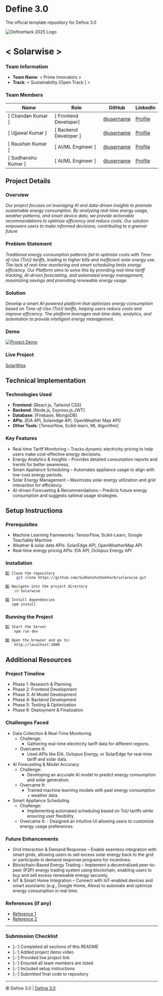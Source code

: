
# Define 3.0
The official template repository for Define 3.0

![DefineHack 2025 Logo](https://github.com/user-attachments/assets/8173bc16-418e-4912-b500-c6427e4ba4b6)



# < Solarwise >


### Team Information
- **Team Name**: < Prime Innovators > 
- **Track**: < Sustainability [Open Track ] >

### Team Members
| Name | Role | GitHub | LinkedIn |
|------|------|--------|----------|
| [ Chandan Kumar ] | [ Frontend Developer] | [@username](https://github.com/chandanmourya000) | [Profile](https://www.linkedin.com/in/chandan-kumar-19990427a/) |
| [ Ujjawal Kumar ] | [ Backend Developer ] | [@username]( https://github.com/Ujjawalkumar1) | [Profile]( https://www.linkedin.com/in/ujjawalk1/) |
| [ Raushan Kumar ] | [ AI/ML Engineer ] | [@username](https://github.com/raushan0785) | [Profile](https://www.linkedin.com/in/raushan-kumar-46a03b257/) |
| [ Sudhanshu Kumar ] | [ AI/ML Engineer ] | [@username](https://github.com/Sudhanshushekhar6) | [Profile](https://www.linkedin.com/in/sudhanshu-kumar-a9bb36268/) |

## Project Details

### Overview
_Our project focuses on leveraging AI and data-driven insights to promote sustainable energy consumption. By analyzing real-time energy usage, weather patterns, and smart device data, we provide actionable recommendations to optimize efficiency and reduce costs. Our solution empowers users to make informed decisions, contributing to a greener future_

### Problem Statement
_Traditional energy consumption patterns fail to optimize costs with Time-of-Use (ToU) tariffs,
 leading to higher bills and inefficient solar energy use. The lack of real-time monitoring and
 smart scheduling limits energy efficiency. Our Platform aims to solve this by providing real-time
 tariff tracking, AI-driven forecasting, and automated energy management, maximizing savings
 and promoting renewable energy usage._

### Solution
_Develop a smart AI-powered platform that optimizes energy consumption based on Time-of-Use (ToU) tariffs, helping users reduce costs and improve efficiency. The platform leverages real-time data, analytics, and automation to provide intelligent energy management._

### Demo
[![Project Demo](https://img.youtube.com/vi/UUPBs9RNHvU/0.jpg)](https://youtu.be/UUPBs9RNHvU)


### Live Project
[SolarWise](https://tourmaline-dragon-373be6.netlify.app/)

## Technical Implementation

### Technologies Used
- **Frontend**: [React.js, Tailwind CSS]
- **Backend**: [Node.js, Express.js,JWT]
- **Database**: [Firebase, MongoDB]
- **APIs**: [EIA API, Solaredge API, OpenWeather Map API]
- **Other Tools**: [Tensorflow, Scikit-learn, ML Algorithm]

### Key Features
- Real-time Tariff Monitoring – Tracks dynamic electricity pricing to help users make cost-effective energy decisions.
- Energy Analytics & Insights – Provides detailed consumption reports and trends for better awareness.
- Smart Appliance Scheduling – Automates appliance usage to align with low-cost energy periods.
- Solar Energy Management – Maximizes solar energy utilization and grid interaction for efficiency.
- AI-driven Forecasting & Recommendations – Predicts future energy consumption and suggests optimal usage strategies.

## Setup Instructions

### Prerequisites
- Machine Learning frameworks: TensorFlow, Scikit-Learn, Google Teachable Machine
- Weather & solar data APIs: SolarEdge API, OpenWeatherMap API
- Real-time energy pricing APIs: EIA API, Octopus Energy API

### Installation 
```bash
1️⃣ Clone the repository  
     git clone https://github.com/SudhanshuShekhar6/solarwise.git
``` 
```bash
2️⃣ Navigate into the project directory  
    cd Solarwise
  ```
```bash
3️⃣ Install dependencies  
   npm install  
```

### Running the Project
```bash
1️⃣ Start the Server 
    npm run dev
``` 
```bash
2️⃣ Open the browser and go to:
    http://localhost:3000
  ```
## Additional Resources

### Project Timeline
- Phase 1: Research & Planning
- Phase 2: Frontend Development
- Phase 3: AI Model Development
- Phase 4: Backend Development
- Phase 5: Testing & Optimization
- Phase 6: Deployment & Finalization

### Challenges Faced
- Data Collection & Real-Time Monitoring
   - Challenge:
     - Gathering real-time electricity tariff data for different regions.
   - Overcame It:
     - Used APIs like EIA, Octopus Energy, or SolarEdge for real-time tariff and solar data.
-  AI Forecasting & Model Accuracy
     - Challenge:
       - Developing an accurate AI model to predict energy consumption and solar generation.
     - Overcame It:
       - Trained machine learning models with past energy consumption + weather data.
-  Smart Appliance Scheduling
     - Challenge:
       - Implementing automated scheduling based on ToU tariffs while ensuring user flexibility.
      - Overcame It:
       - Designed an intuitive UI allowing users to customize energy usage preferences.       

### Future Enhancements
- Grid Interaction & Demand Response – Enable seamless integration with smart grids, allowing users to sell excess solar energy back to the grid or participate in demand response programs for incentives.
- Blockchain-Based Energy Trading – Implement a decentralized peer-to-peer (P2P) energy trading system using blockchain, enabling users to buy and sell excess renewable energy securely.
- IoT & Smart Home Integration – Connect with IoT-enabled devices and smart assistants (e.g., Google Home, Alexa) to automate and optimize energy consumption in real time.
### References (if any)
- [Reference 1](https://www.eia.gov/opendata/)
- [Reference 2](https://www.tesla.com/powerwall)

---

### Submission Checklist
- [✅] Completed all sections of this README
- [✅] Added project demo video
- [✅] Provided live project link
- [✅] Ensured all team members are listed
- [✅] Included setup instructions
- [✅] Submitted final code to repository

---

© Define 3.0 | [Define 3.0](https://www.define3.xyz/)
